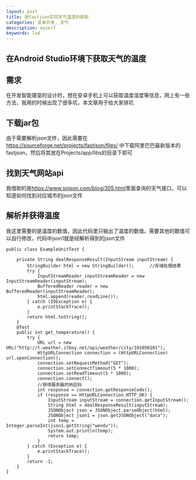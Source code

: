 ```yaml
---
layout: post
title: 用fastjson实现天气温度的获取
categories: 安卓开发, 天气
description: myself
keywords: lxd
---
```


## 在Android Studio环境下获取天气的温度

## 需求  

在开发智能寝室的设计时，想在安卓手机上可以获取温度湿度等信息，网上有一些方法，我用的时候出现了很多坑，本文章用于给大家排坑

## 下载jar包  

由于需要解析json文件，因此需要在 <https://sourceforge.net/projects/fastjson/files/> 中下载阿里巴巴最新版本的fastjson，然后将其放在Projects/app/libs的目录下即可

## 找到天气网站api  

我借助的是<https://www.sojson.com/blog/305.html>里面查询的天气接口，可以知道如何找到对应城市的json文件

## 解析并获得温度  

我这里需要的是温度的数值，因此代码里只输出了温度的数值。需要其他的数值可以自行修改，代码中json1就是经解析得到的json文件

    public class ExampleUnitTest {

        private String dealResponseResult(InputStream inputStream) {
            StringBuilder html = new StringBuilder();      //存储处理结果
            try {
                InputStreamReader inputStreamReader = new InputStreamReader(inputStream);
                BufferedReader reader = new BufferedReader(inputStreamReader);
                html.append(reader.readLine());
            } catch (IOException e) {
                e.printStackTrace();
            }
            return html.toString();
        }
        @Test
        public int get_temperature() {
            try {
                URL url = new URL("http://t.weather.itboy.net/api/weather/city/101050101");
                HttpURLConnection connection = (HttpURLConnection) url.openConnection();
                connection.setRequestMethod("GET");
                connection.setConnectTimeout(5 * 1000);
                connection.setReadTimeout(5 * 1000);
                connection.connect();
                //获得服务器的响应码
                int response = connection.getResponseCode();
                if (response == HttpURLConnection.HTTP_OK) {
                    InputStream inputStream = connection.getInputStream();
                    String html = dealResponseResult(inputStream);
                    JSONObject json = JSONObject.parseObject(html);
                    JSONObject json1 = json.getJSONObject("data");
                    int temp =  Integer.parseInt(json1.getString("wendu"));
                    System.out.println(temp);
                    return temp;
                }
            } catch (Exception e) {
                e.printStackTrace();
            }
            return -1;
        }
    }
